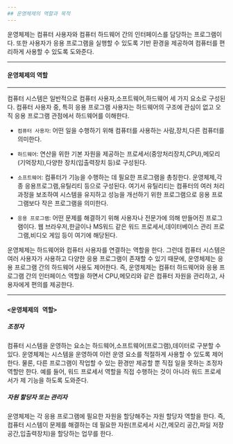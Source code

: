 ```yaml
---
## 운영체제의 역할과 목적
---
```

운영체제는 컴퓨터 사용자와 컴퓨터 하드웨어 간의 인터페이스를 담당하는 프로그램이다. 또한 사용자가 응용 프로그램을 실행할 수 있도록 기반 환경을 제공하여 컴퓨터를 편리하게 사용할 수 있도록 도와준다.

---
#### 운영체제의 역할
---
컴퓨터 시스템은 일반적으로 컴퓨터 사용자,소프트웨어,하드웨어 세 가지 요소로 구성된다. 컴퓨터 사용자 중, 특히 응용 프로그램 사용자는 하드웨어의 구조에 관심이 없고 오직 응용 프로그램 관점에서 하드웨어를 이해한다.
- `컴퓨터 사용자`: 어떤 일을 수행하기 위해 컴퓨터를 사용하는 사람,장치,다른 컴퓨터를 의미한다.

- `하드웨어`: 연산을 위한 기본 자원을 제공하는 프로세서(중앙처리장치,CPU),메모리(기억장치),다양한 장치(입출력장치 등)로 구성된다.

- `소프트웨어`: 컴퓨터가 기능을 수행하는 데 필요한 프로그램을 총칭한다. 운영체제,각종 응용프로그램,유틸리티 등으로 구성된다. 여기서 유틸리티는 컴퓨터의 여러 처리과정을 보조하여 시스템을 유지하고 성능을 개선하기 위한 프로그램으로 응용 프로그램보다 작은 프로그램을 의미한다.

- `응용 프로그램`: 어떤 문제를 해결하기 위해 사용자나 전문가에 의해 만들어진 프로그램이다. 웹 브라우저,한글이나 MS워드 같은 워드 프로세서,데이터베이스 관리 프로그램,비디오 게임 등이 여기에 해당된다.

운영체제는 하드웨어와 컴퓨터 사용자를 연결하는 역할을 한다. 그런데 컴퓨터 시스템은 여러 사용자가 사용하고 다양한 응용 프로그램이 존재할 수 있기 때문에, 운영체제는 응용 프로그램 간의 하드웨어 사용도 제어한다. 즉, 운영체제는 컴퓨터 하드웨어와 응용 프로그램 간의 인터페이스 역할을 하면서 CPU,메모리와 같은 컴퓨터 자원을 관리하고, 사용자에게 편의를 제공한다. 

---
### `<운영체제의 역할>`
##### 조정자

컴퓨터 시스템을 운영하는 요소는 하드웨어,소프트웨어(프로그램),데이터로 구분할 수 있다. 운영체제는 시스템을 운영하여 이런 운영 요소를 적절하게 사용할 수 있도록 제어한다. 물론, 다른 프로그램이 작업할 수 있는 환경만 제공할 뿐 직접 일을 못하는 조정자 역할만 한다. 예를 들어, 워드 프로세서 역할을 직접 수행하는 것이 아니라 워드 프로세서가 제 기능을 하도록 도와준다.

##### 자원 할당자 또는 관리자

운영체제는 각 응용 프로그램에 필요한 자원을 할당해주는 자원 할당자 역할을 한다. 즉, 컴퓨터 시스템이 문제를 해결하는 데 필요한 자원(프로세서 시간,메모리 공간,파일 저장공간,입출력장치)을 할당하는 업무를 한다. 
























